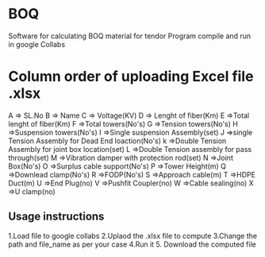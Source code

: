 # BOQ
Software for calculating BOQ material for tendor 
Program compile and run in google Collabs
# Column order of uploading Excel file .xlsx 
A => SL.No
B => Name
C => Voltage(KV)
D => Lenght of fiber(Km)
E =>Total lenght of fiber(Km)
F =>Total towers(No's)
G =>Tension towers(No's)
H =>Suspension towers(No's)
I =>Single suspension Assembly(set)
J =>single Tension Assembly for Dead End loaction(No's)
k =>Double Tension Assembly for joint box location(set)
L =>Double Tension assembly for pass through(set)
M =>Vibration damper with protection rod(set)
N =>Joint Box(No's)
O =>Surplus cable support(No's)
P =>Tower Height(m)
Q =>Downlead clamp(No's)
R =>FODP(No's)
S =>Approach cable(m)
T =>HDPE Duct(m)
U =>End Plug(no)
V =>Pushfit Coupler(no)
W =>Cable sealing(no)
X =>U clamp(no)
## Usage instructions
1.Load file to google collabs
2.Uplaod the .xlsx file to compute
3.Change the path and file_name as per your case
4.Run it
5. Download the computed file





